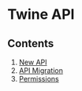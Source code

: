 # Twine API

## Contents
1. [New API](./api.json)
2. [API Migration](./api_migration.md)
3. [Permissions](./permissions.md)